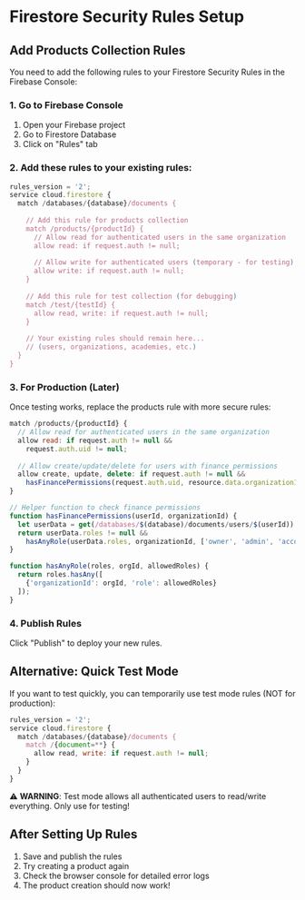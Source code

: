 # Firestore Security Rules Setup

## Add Products Collection Rules

You need to add the following rules to your Firestore Security Rules in the Firebase Console:

### 1. Go to Firebase Console
1. Open your Firebase project
2. Go to Firestore Database
3. Click on "Rules" tab

### 2. Add these rules to your existing rules:

```javascript
rules_version = '2';
service cloud.firestore {
  match /databases/{database}/documents {
    
    // Add this rule for products collection
    match /products/{productId} {
      // Allow read for authenticated users in the same organization
      allow read: if request.auth != null;
      
      // Allow write for authenticated users (temporary - for testing)
      allow write: if request.auth != null;
    }
    
    // Add this rule for test collection (for debugging)
    match /test/{testId} {
      allow read, write: if request.auth != null;
    }
    
    // Your existing rules should remain here...
    // (users, organizations, academies, etc.)
  }
}
```

### 3. For Production (Later)

Once testing works, replace the products rule with more secure rules:

```javascript
match /products/{productId} {
  // Allow read for authenticated users in the same organization
  allow read: if request.auth != null && 
    request.auth.uid != null;
  
  // Allow create/update/delete for users with finance permissions
  allow create, update, delete: if request.auth != null && 
    hasFinancePermissions(request.auth.uid, resource.data.organizationId);
}

// Helper function to check finance permissions
function hasFinancePermissions(userId, organizationId) {
  let userData = get(/databases/$(database)/documents/users/$(userId)).data;
  return userData.roles != null && 
    hasAnyRole(userData.roles, organizationId, ['owner', 'admin', 'accountant']);
}

function hasAnyRole(roles, orgId, allowedRoles) {
  return roles.hasAny([
    {'organizationId': orgId, 'role': allowedRoles}
  ]);
}
```

### 4. Publish Rules

Click "Publish" to deploy your new rules.

## Alternative: Quick Test Mode

If you want to test quickly, you can temporarily use test mode rules (NOT for production):

```javascript
rules_version = '2';
service cloud.firestore {
  match /databases/{database}/documents {
    match /{document=**} {
      allow read, write: if request.auth != null;
    }
  }
}
```

⚠️ **WARNING**: Test mode allows all authenticated users to read/write everything. Only use for testing!

## After Setting Up Rules

1. Save and publish the rules
2. Try creating a product again
3. Check the browser console for detailed error logs
4. The product creation should now work!